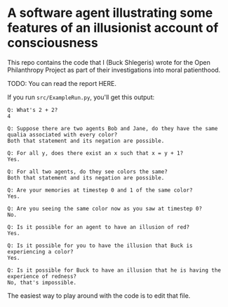 # A software agent illustrating some features of an illusionist account of consciousness

This repo contains the code that I (Buck Shlegeris) wrote for the Open Philanthropy Project as part of their investigations into moral patienthood.

TODO: You can read the report HERE.

If you run `src/ExampleRun.py`, you'll get this output:

    Q: What's 2 + 2?
    4

    Q: Suppose there are two agents Bob and Jane, do they have the same qualia associated with every color?
    Both that statement and its negation are possible.

    Q: For all y, does there exist an x such that x = y + 1?
    Yes.

    Q: For all two agents, do they see colors the same?
    Both that statement and its negation are possible.

    Q: Are your memories at timestep 0 and 1 of the same color?
    Yes.

    Q: Are you seeing the same color now as you saw at timestep 0?
    No.

    Q: Is it possible for an agent to have an illusion of red?
    Yes.

    Q: Is it possible for you to have the illusion that Buck is experiencing a color?
    Yes.

    Q: Is it possible for Buck to have an illusion that he is having the experience of redness?
    No, that's impossible.

The easiest way to play around with the code is to edit that file.
